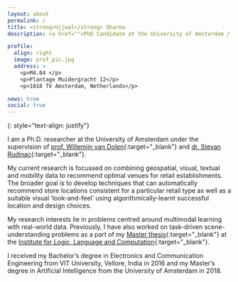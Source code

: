 ```yaml
---
layout: about
permalink: /
title: <strong>Ujjwal</strong> Sharma
description: <a href="">PhD Candidate at the University of Amsterdam / Amsterdam Business School</a>

profile:
  align: right
  image: prof_pic.jpg
  address: >
    <p>M4.04 </p>
    <p>Plantage Muidergracht 12</p>
    <p>1018 TV Amsterdam, Netherlands</p>

news: true
social: true
---
```


{: style="text-align: justify"}

I am a Ph.D. researcher at the University of Amsterdam under the supervision of [prof. Willemijn van Dolen](https://www.uva.nl/en/profile/d/o/w.m.vandolen/w.m.vandolen.html){:target="\_blank"} and [dr. Stevan Rudinac](https://www.uva.nl/profile/r/u/s.rudinac/s.rudinac.html){:target="\_blank"}.

My current research is focussed on combining geospatial, visual, textual and mobility data to recommend optimal venues for retail establishments. The broader goal is to develop techniques that can automatically recommend store locations consistent for a particular retail type as well as a suitable visual ‘look-and-feel’ using algorithmically-learnt successful location and design choices. 

My research interests lie in problems centred around multimodal learning with real-world data. Previously, I have also worked on task-driven scene-understanding problems as a part of my [Master thesis](https://esc.fnwi.uva.nl/thesis/centraal/files/f2119681021.pdf){:target="\_blank"} at the [Institute for Logic, Language and Computation](https://www.illc.uva.nl/){:target="\_blank"}.

I received my Bachelor’s degree in Electronics and Communication Engineering from VIT University, Vellore, India in 2016 and my Master’s degree in Artificial Intelligence from the University of Amsterdam in 2018.

